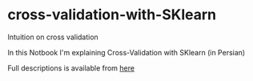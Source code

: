 # cross-validation-with-SKlearn
Intuition on cross validation

In this Notbook I'm explaining Cross-Validation with SKlearn (in Persian)

Full descriptions is available from [here](https://virgool.io/@DataJr/%D8%A2%D8%B4%D9%86%D8%A7%DB%8C%DB%8C-%D8%A8%D8%A7-cross-validation-%D8%AF%D8%B1-sklearn-wndk12xxcoiv)

